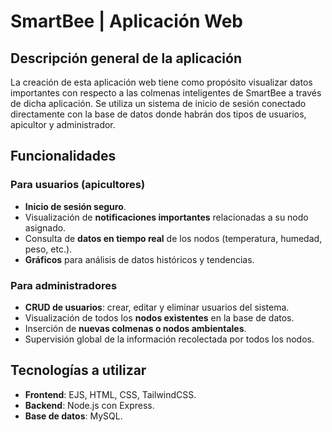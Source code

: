 # SmartBee | Aplicación Web

## Descripción general de la aplicación

La creación de esta aplicación web tiene como propósito visualizar datos importantes con respecto a las colmenas inteligentes de SmartBee a través de dicha aplicación. Se utiliza un sistema de inicio de sesión conectado directamente con la base de datos donde habrán dos tipos de usuarios, apicultor y administrador.

## Funcionalidades

### Para usuarios (apicultores)
- **Inicio de sesión seguro**.
- Visualización de **notificaciones importantes** relacionadas a su nodo asignado.
- Consulta de **datos en tiempo real** de los nodos (temperatura, humedad, peso, etc.).
- **Gráficos** para análisis de datos históricos y tendencias.

### Para administradores
- **CRUD de usuarios**: crear, editar y eliminar usuarios del sistema.
- Visualización de todos los **nodos existentes** en la base de datos.
- Inserción de **nuevas colmenas o nodos ambientales**.
- Supervisión global de la información recolectada por todos los nodos.

## Tecnologías a utilizar
- **Frontend**: EJS, HTML, CSS, TailwindCSS.
- **Backend**: Node.js con Express.
- **Base de datos**: MySQL.
